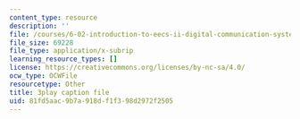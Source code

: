 ```yaml
---
content_type: resource
description: ''
file: /courses/6-02-introduction-to-eecs-ii-digital-communication-systems-fall-2012/81fd5aac9b7a918df1f398d2972f2505_QfaGCnfWpus.srt
file_size: 69228
file_type: application/x-subrip
learning_resource_types: []
license: https://creativecommons.org/licenses/by-nc-sa/4.0/
ocw_type: OCWFile
resourcetype: Other
title: 3play caption file
uid: 81fd5aac-9b7a-918d-f1f3-98d2972f2505
---
```

